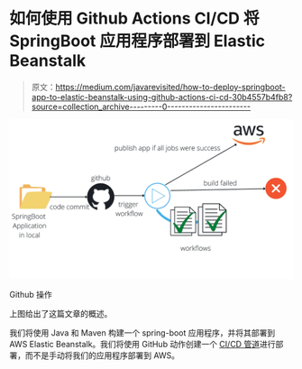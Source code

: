 # 如何使用 Github Actions CI/CD 将 SpringBoot 应用程序部署到 Elastic Beanstalk

> 原文：<https://medium.com/javarevisited/how-to-deploy-springboot-app-to-elastic-beanstalk-using-github-actions-ci-cd-30b4557b4fb8?source=collection_archive---------0----------------------->

[![](img/aafaf16b53ea3ef4df7e52d8c5b48440.png)](https://medium.com/javarevisited/7-best-courses-to-learn-spring-boot-with-aws-and-azure-cloud-platform-9f953d12bb93?source=---------6-----------------------)

Github 操作

上图给出了这篇文章的概述。

我们将使用 Java 和 Maven 构建一个 spring-boot 应用程序，并将其部署到 AWS Elastic Beanstalk。我们将使用 GitHub 动作创建一个 [CI/CD 管道](/javarevisited/how-to-build-a-ci-cd-pipeline-to-your-spring-boot-app-with-jenkins-x-and-kubernetes-93dffae5bd58)进行部署，而不是手动将我们的应用程序部署到 AWS。